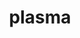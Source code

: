 ---
title: "plasma"
layout: cache
categories: [package, develop]
meta: {"compilers": ["gcc@11.4.0"], "num_specs": 17, "num_specs_by_stack": {"e4s": 8, "e4s-neoverse-v2": 9, "root": 17}, "oss": ["ubuntu22.04"], "platforms": ["linux"], "stacks": ["e4s", "e4s-neoverse-v2", "root"], "targets": ["neoverse_v2", "x86_64_v3"], "versions": ["24.8.7"]}
spec_details: [{"compiler": "gcc@11.4.0", "hash": "2eukvmvpxw6bd5cnjnbyrcfuxvusc6jo", "os": "ubuntu22.04", "platform": "linux", "size": "-", "stacks": ["e4s-neoverse-v2", "root"], "target": "neoverse_v2", "variants": ["build_system=cmake", "build_type=Release", "generator=make", "~ipo", "~lua", "+shared"], "versions": ["24.8.7"]}, {"compiler": "gcc@11.4.0", "hash": "5apg3ms4i5k2vncvpyaczqqgz3pmslt4", "os": "ubuntu22.04", "platform": "linux", "size": "-", "stacks": ["e4s", "root"], "target": "x86_64_v3", "variants": ["build_system=cmake", "build_type=Release", "generator=make", "~ipo", "~lua", "+shared"], "versions": ["24.8.7"]}, {"compiler": "gcc@11.4.0", "hash": "7chmy3tshchjf7uhfsvhftu5dbbflslv", "os": "ubuntu22.04", "platform": "linux", "size": "-", "stacks": ["e4s-neoverse-v2", "root"], "target": "neoverse_v2", "variants": ["build_system=cmake", "build_type=Release", "generator=make", "~ipo", "~lua", "+shared"], "versions": ["24.8.7"]}, {"compiler": "gcc@11.4.0", "hash": "dcc2tjsgr3ly77zb2mwvpld47ys5xndp", "os": "ubuntu22.04", "platform": "linux", "size": "-", "stacks": ["e4s", "root"], "target": "x86_64_v3", "variants": ["build_system=cmake", "build_type=Release", "generator=make", "~ipo", "~lua", "+shared"], "versions": ["24.8.7"]}, {"compiler": "gcc@11.4.0", "hash": "eafxgh2inw6lbg2bispvjumfrkkjrdap", "os": "ubuntu22.04", "platform": "linux", "size": "-", "stacks": ["e4s-neoverse-v2", "root"], "target": "neoverse_v2", "variants": ["build_system=cmake", "build_type=Release", "generator=make", "~ipo", "~lua", "+shared"], "versions": ["24.8.7"]}, {"compiler": "gcc@11.4.0", "hash": "gucqzpaskb2lxgbwpv5e3mpmzyqpibok", "os": "ubuntu22.04", "platform": "linux", "size": "-", "stacks": ["e4s-neoverse-v2", "root"], "target": "neoverse_v2", "variants": ["build_system=cmake", "build_type=Release", "generator=make", "~ipo", "~lua", "+shared"], "versions": ["24.8.7"]}, {"compiler": "gcc@11.4.0", "hash": "l7ysph64jyc4mfns5ylbbq6fkcofjdvv", "os": "ubuntu22.04", "platform": "linux", "size": "-", "stacks": ["e4s", "root"], "target": "x86_64_v3", "variants": ["build_system=cmake", "build_type=Release", "generator=make", "~ipo", "~lua", "+shared"], "versions": ["24.8.7"]}, {"compiler": "gcc@11.4.0", "hash": "lsv6x5ijv4eh2xhsaqyd26tu4kxxng5m", "os": "ubuntu22.04", "platform": "linux", "size": "-", "stacks": ["e4s-neoverse-v2", "root"], "target": "neoverse_v2", "variants": ["build_system=cmake", "build_type=Release", "generator=make", "~ipo", "~lua", "+shared"], "versions": ["24.8.7"]}, {"compiler": "gcc@11.4.0", "hash": "n6hn7qn6a5bof4lewjoq3ii4cnnf6jtm", "os": "ubuntu22.04", "platform": "linux", "size": "-", "stacks": ["e4s-neoverse-v2", "root"], "target": "neoverse_v2", "variants": ["build_system=cmake", "build_type=Release", "generator=make", "~ipo", "~lua", "+shared"], "versions": ["24.8.7"]}, {"compiler": "gcc@11.4.0", "hash": "tknp3o6fmgyqgfwpx5ewsbxzzemhj5gu", "os": "ubuntu22.04", "platform": "linux", "size": "-", "stacks": ["e4s-neoverse-v2", "root"], "target": "neoverse_v2", "variants": ["build_system=cmake", "build_type=Release", "generator=make", "~ipo", "~lua", "+shared"], "versions": ["24.8.7"]}, {"compiler": "gcc@11.4.0", "hash": "uiwfmm22y26q6znoebx7xq3bvtick2lu", "os": "ubuntu22.04", "platform": "linux", "size": "-", "stacks": ["e4s", "root"], "target": "x86_64_v3", "variants": ["build_system=cmake", "build_type=Release", "generator=make", "~ipo", "~lua", "+shared"], "versions": ["24.8.7"]}, {"compiler": "gcc@11.4.0", "hash": "vqvwlpcfpy3el5rtrbgfqedsv5lq37hy", "os": "ubuntu22.04", "platform": "linux", "size": "-", "stacks": ["e4s", "root"], "target": "x86_64_v3", "variants": ["build_system=cmake", "build_type=Release", "generator=make", "~ipo", "~lua", "+shared"], "versions": ["24.8.7"]}, {"compiler": "gcc@11.4.0", "hash": "w2ymytfsontxrynvhjcifdb5oft3ug7s", "os": "ubuntu22.04", "platform": "linux", "size": "-", "stacks": ["e4s", "root"], "target": "x86_64_v3", "variants": ["build_system=cmake", "build_type=Release", "generator=make", "~ipo", "~lua", "+shared"], "versions": ["24.8.7"]}, {"compiler": "gcc@11.4.0", "hash": "w7wy3gvonzbti2lqskuxis37hu3ekw6m", "os": "ubuntu22.04", "platform": "linux", "size": "-", "stacks": ["e4s", "root"], "target": "x86_64_v3", "variants": ["build_system=cmake", "build_type=Release", "generator=make", "~ipo", "~lua", "+shared"], "versions": ["24.8.7"]}, {"compiler": "gcc@11.4.0", "hash": "wzeuhr5jecgqm6pefsjjttmsjdxkagpu", "os": "ubuntu22.04", "platform": "linux", "size": "-", "stacks": ["e4s", "root"], "target": "x86_64_v3", "variants": ["build_system=cmake", "build_type=Release", "generator=make", "~ipo", "~lua", "+shared"], "versions": ["24.8.7"]}, {"compiler": "gcc@11.4.0", "hash": "x45kk7ihwxtpdreluitrhpjzq4jilpuk", "os": "ubuntu22.04", "platform": "linux", "size": "-", "stacks": ["e4s-neoverse-v2", "root"], "target": "neoverse_v2", "variants": ["build_system=cmake", "build_type=Release", "generator=make", "~ipo", "~lua", "+shared"], "versions": ["24.8.7"]}, {"compiler": "gcc@11.4.0", "hash": "xs67l4g7236gi35vyqyma3um7hetlimj", "os": "ubuntu22.04", "platform": "linux", "size": "-", "stacks": ["e4s-neoverse-v2", "root"], "target": "neoverse_v2", "variants": ["build_system=cmake", "build_type=Release", "generator=make", "~ipo", "~lua", "+shared"], "versions": ["24.8.7"]}]
---